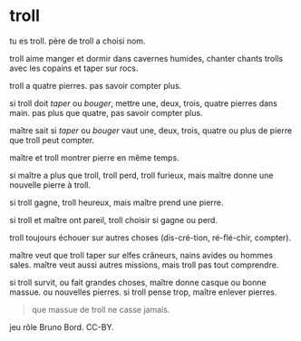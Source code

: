 # troll

tu es troll. père de troll a choisi nom.

troll aime manger et dormir dans cavernes humides, chanter chants trolls avec les copains et taper sur rocs.

troll a quatre pierres. pas savoir compter plus.

si troll doit *taper* ou *bouger*, mettre une, deux, trois, quatre pierres dans main. pas plus que quatre, pas savoir compter plus.

maître sait si *taper* ou *bouger* vaut une, deux, trois, quatre ou plus de pierre que troll peut compter.

maître et troll montrer pierre en même temps.

si maître a plus que troll, troll perd, troll furieux, mais maître donne une nouvelle pierre à troll.

si troll gagne, troll heureux, mais maître prend une pierre.

si troll et maître ont pareil, troll choisir si gagne ou perd.

troll toujours échouer sur autres choses (dis-cré-tion, ré-flé-chir, compter).

maître veut que troll taper sur elfes crâneurs, nains avides ou hommes sales. maître veut aussi autres missions, mais troll pas tout comprendre.

si troll survit, ou fait grandes choses, maître donne casque ou bonne massue. ou nouvelles pierres. si troll pense trop, maître enlever pierres.

> que massue de troll ne casse jamais.

jeu rôle Bruno Bord. CC-BY.
